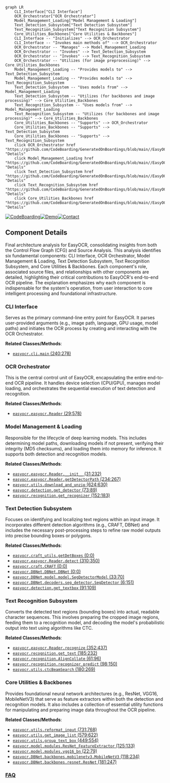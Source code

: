 ```mermaid
graph LR
    CLI_Interface["CLI Interface"]
    OCR_Orchestrator["OCR Orchestrator"]
    Model_Management_Loading["Model Management & Loading"]
    Text_Detection_Subsystem["Text Detection Subsystem"]
    Text_Recognition_Subsystem["Text Recognition Subsystem"]
    Core_Utilities_Backbones["Core Utilities & Backbones"]
    CLI_Interface -- "Initializes" --> OCR_Orchestrator
    CLI_Interface -- "Invokes main methods of" --> OCR_Orchestrator
    OCR_Orchestrator -- "Manages" --> Model_Management_Loading
    OCR_Orchestrator -- "Invokes" --> Text_Detection_Subsystem
    OCR_Orchestrator -- "Invokes" --> Text_Recognition_Subsystem
    OCR_Orchestrator -- "Utilizes (for image preprocessing)" --> Core_Utilities_Backbones
    Model_Management_Loading -- "Provides models to" --> Text_Detection_Subsystem
    Model_Management_Loading -- "Provides models to" --> Text_Recognition_Subsystem
    Text_Detection_Subsystem -- "Uses models from" --> Model_Management_Loading
    Text_Detection_Subsystem -- "Utilizes (for backbones and image processing)" --> Core_Utilities_Backbones
    Text_Recognition_Subsystem -- "Uses models from" --> Model_Management_Loading
    Text_Recognition_Subsystem -- "Utilizes (for backbones and image processing)" --> Core_Utilities_Backbones
    Core_Utilities_Backbones -- "Supports" --> OCR_Orchestrator
    Core_Utilities_Backbones -- "Supports" --> Text_Detection_Subsystem
    Core_Utilities_Backbones -- "Supports" --> Text_Recognition_Subsystem
    click OCR_Orchestrator href "https://github.com/CodeBoarding/GeneratedOnBoardings/blob/main//EasyOCR/OCR_Orchestrator.md" "Details"
    click Model_Management_Loading href "https://github.com/CodeBoarding/GeneratedOnBoardings/blob/main//EasyOCR/Model_Management_Loading.md" "Details"
    click Text_Detection_Subsystem href "https://github.com/CodeBoarding/GeneratedOnBoardings/blob/main//EasyOCR/Text_Detection_Subsystem.md" "Details"
    click Text_Recognition_Subsystem href "https://github.com/CodeBoarding/GeneratedOnBoardings/blob/main//EasyOCR/Text_Recognition_Subsystem.md" "Details"
    click Core_Utilities_Backbones href "https://github.com/CodeBoarding/GeneratedOnBoardings/blob/main//EasyOCR/Core_Utilities_Backbones.md" "Details"
```
[![CodeBoarding](https://img.shields.io/badge/Generated%20by-CodeBoarding-9cf?style=flat-square)](https://github.com/CodeBoarding/CodeBoarding)[![Demo](https://img.shields.io/badge/Try%20our-Demo-blue?style=flat-square)](https://www.codeboarding.org/demo)[![Contact](https://img.shields.io/badge/Contact%20us%20-%20contact@codeboarding.org-lightgrey?style=flat-square)](mailto:contact@codeboarding.org)

## Component Details

Final architecture analysis for EasyOCR, consolidating insights from both the Control Flow Graph (CFG) and Source Analysis. This analysis identifies six fundamental components: CLI Interface, OCR Orchestrator, Model Management & Loading, Text Detection Subsystem, Text Recognition Subsystem, and Core Utilities & Backbones. Each component's role, associated source files, and relationships with other components are detailed, highlighting their critical contributions to EasyOCR's end-to-end OCR pipeline. The explanation emphasizes why each component is indispensable for the system's operation, from user interaction to core intelligent processing and foundational infrastructure.

### CLI Interface
Serves as the primary command-line entry point for EasyOCR. It parses user-provided arguments (e.g., image path, language, GPU usage, model paths) and initiates the OCR process by creating and interacting with the OCR Orchestrator.


**Related Classes/Methods**:

- <a href="https://github.com/JaidedAI/EasyOCR/blob/master/easyocr/cli.py#L240-L278" target="_blank" rel="noopener noreferrer">`easyocr.cli.main` (240:278)</a>


### OCR Orchestrator
This is the central control unit of EasyOCR, encapsulating the entire end-to-end OCR pipeline. It handles device selection (CPU/GPU), manages model loading, and orchestrates the sequential execution of text detection and recognition.


**Related Classes/Methods**:

- <a href="https://github.com/JaidedAI/EasyOCR/blob/master/easyocr/easyocr.py#L29-L578" target="_blank" rel="noopener noreferrer">`easyocr.easyocr.Reader` (29:578)</a>


### Model Management & Loading
Responsible for the lifecycle of deep learning models. This includes determining model paths, downloading models if not present, verifying their integrity (MD5 checksums), and loading them into memory for inference. It supports both detection and recognition models.


**Related Classes/Methods**:

- <a href="https://github.com/JaidedAI/EasyOCR/blob/master/easyocr/easyocr.py#L31-L232" target="_blank" rel="noopener noreferrer">`easyocr.easyocr.Reader.__init__` (31:232)</a>
- <a href="https://github.com/JaidedAI/EasyOCR/blob/master/easyocr/easyocr.py#L234-L267" target="_blank" rel="noopener noreferrer">`easyocr.easyocr.Reader.getDetectorPath` (234:267)</a>
- <a href="https://github.com/JaidedAI/EasyOCR/blob/master/easyocr/utils.py#L624-L630" target="_blank" rel="noopener noreferrer">`easyocr.utils.download_and_unzip` (624:630)</a>
- <a href="https://github.com/JaidedAI/EasyOCR/blob/master/easyocr/detection.py#L73-L89" target="_blank" rel="noopener noreferrer">`easyocr.detection.get_detector` (73:89)</a>
- <a href="https://github.com/JaidedAI/EasyOCR/blob/master/easyocr/recognition.py#L152-L183" target="_blank" rel="noopener noreferrer">`easyocr.recognition.get_recognizer` (152:183)</a>


### Text Detection Subsystem
Focuses on identifying and localizing text regions within an input image. It incorporates different detection algorithms (e.g., CRAFT, DBNet) and includes the necessary post-processing steps to refine raw model outputs into precise bounding boxes or polygons.


**Related Classes/Methods**:

- <a href="https://github.com/JaidedAI/EasyOCR/blob/master/easyocr/craft_utils.py#L0-L0" target="_blank" rel="noopener noreferrer">`easyocr.craft_utils.getDetBoxes` (0:0)</a>
- <a href="https://github.com/JaidedAI/EasyOCR/blob/master/easyocr/easyocr.py#L310-L350" target="_blank" rel="noopener noreferrer">`easyocr.easyocr.Reader.detect` (310:350)</a>
- <a href="https://github.com/JaidedAI/EasyOCR/blob/master/easyocr/craft.py#L0-L0" target="_blank" rel="noopener noreferrer">`easyocr.craft.CRAFT` (0:0)</a>
- <a href="https://github.com/JaidedAI/EasyOCR/blob/master/easyocr/DBNet/DBNet.py#L0-L0" target="_blank" rel="noopener noreferrer">`easyocr.DBNet.DBNet.DBNet` (0:0)</a>
- <a href="https://github.com/JaidedAI/EasyOCR/blob/master/easyocr/DBNet/model/model.py#L33-L70" target="_blank" rel="noopener noreferrer">`easyocr.DBNet.model.model.SegDetectorModel` (33:70)</a>
- <a href="https://github.com/JaidedAI/EasyOCR/blob/master/easyocr/DBNet/decoders/seg_detector.py#L6-L151" target="_blank" rel="noopener noreferrer">`easyocr.DBNet.decoders.seg_detector.SegDetector` (6:151)</a>
- <a href="https://github.com/JaidedAI/EasyOCR/blob/master/easyocr/detection.py#L91-L109" target="_blank" rel="noopener noreferrer">`easyocr.detection.get_textbox` (91:109)</a>


### Text Recognition Subsystem
Converts the detected text regions (bounding boxes) into actual, readable character sequences. This involves preparing the cropped image regions, feeding them to a recognition model, and decoding the model's probabilistic output into text using algorithms like CTC.


**Related Classes/Methods**:

- <a href="https://github.com/JaidedAI/EasyOCR/blob/master/easyocr/easyocr.py#L352-L437" target="_blank" rel="noopener noreferrer">`easyocr.easyocr.Reader.recognize` (352:437)</a>
- <a href="https://github.com/JaidedAI/EasyOCR/blob/master/easyocr/recognition.py#L185-L232" target="_blank" rel="noopener noreferrer">`easyocr.recognition.get_text` (185:232)</a>
- <a href="https://github.com/JaidedAI/EasyOCR/blob/master/easyocr/recognition.py#L61-L96" target="_blank" rel="noopener noreferrer">`easyocr.recognition.AlignCollate` (61:96)</a>
- <a href="https://github.com/JaidedAI/EasyOCR/blob/master/easyocr/recognition.py#L98-L150" target="_blank" rel="noopener noreferrer">`easyocr.recognition.recognizer_predict` (98:150)</a>
- <a href="https://github.com/JaidedAI/EasyOCR/blob/master/easyocr/utils.py#L180-L269" target="_blank" rel="noopener noreferrer">`easyocr.utils.ctcBeamSearch` (180:269)</a>


### Core Utilities & Backbones
Provides foundational neural network architectures (e.g., ResNet, VGG16, MobileNetV3) that serve as feature extractors within both the detection and recognition models. It also includes a collection of essential utility functions for manipulating and preparing image data throughout the OCR pipeline.


**Related Classes/Methods**:

- <a href="https://github.com/JaidedAI/EasyOCR/blob/master/easyocr/utils.py#L731-L768" target="_blank" rel="noopener noreferrer">`easyocr.utils.reformat_input` (731:768)</a>
- <a href="https://github.com/JaidedAI/EasyOCR/blob/master/easyocr/utils.py#L579-L622" target="_blank" rel="noopener noreferrer">`easyocr.utils.get_image_list` (579:622)</a>
- <a href="https://github.com/JaidedAI/EasyOCR/blob/master/easyocr/utils.py#L449-L554" target="_blank" rel="noopener noreferrer">`easyocr.utils.group_text_box` (449:554)</a>
- <a href="https://github.com/JaidedAI/EasyOCR/blob/master/easyocr/model/modules.py#L125-L133" target="_blank" rel="noopener noreferrer">`easyocr.model.modules.ResNet_FeatureExtractor` (125:133)</a>
- <a href="https://github.com/JaidedAI/EasyOCR/blob/master/easyocr/model/modules.py#L22-L79" target="_blank" rel="noopener noreferrer">`easyocr.model.modules.vgg16_bn` (22:79)</a>
- <a href="https://github.com/JaidedAI/EasyOCR/blob/master/easyocr/DBNet/backbones/mobilenetv3.py#L118-L234" target="_blank" rel="noopener noreferrer">`easyocr.DBNet.backbones.mobilenetv3.MobileNetV3` (118:234)</a>
- <a href="https://github.com/JaidedAI/EasyOCR/blob/master/easyocr/DBNet/backbones/resnet.py#L181-L247" target="_blank" rel="noopener noreferrer">`easyocr.DBNet.backbones.resnet.ResNet` (181:247)</a>




### [FAQ](https://github.com/CodeBoarding/GeneratedOnBoardings/tree/main?tab=readme-ov-file#faq)